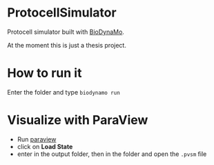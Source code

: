 # ProtocellSimulator
Protocell simulator built with [BioDynaMo](http://biodynamo.web.cern.ch/).

At the moment this is just a thesis project.

# How to run it

Enter the folder and type `biodynamo run`

# Visualize with ParaView

* Run [paraview](https://www.paraview.org/)
* click on **Load State**
* enter in the output folder, then in the <project name> folder and open the `.pvsm` file

